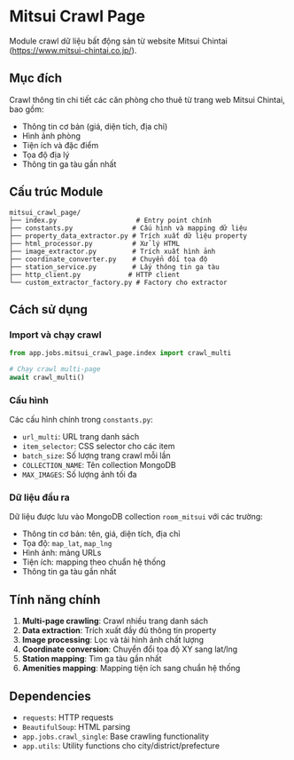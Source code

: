 # Mitsui Crawl Page

Module crawl dữ liệu bất động sản từ website Mitsui Chintai (https://www.mitsui-chintai.co.jp/).

## Mục đích

Crawl thông tin chi tiết các căn phòng cho thuê từ trang web Mitsui Chintai, bao gồm:
- Thông tin cơ bản (giá, diện tích, địa chỉ)
- Hình ảnh phòng
- Tiện ích và đặc điểm
- Tọa độ địa lý
- Thông tin ga tàu gần nhất

## Cấu trúc Module

```
mitsui_crawl_page/
├── index.py                    # Entry point chính
├── constants.py               # Cấu hình và mapping dữ liệu
├── property_data_extractor.py # Trích xuất dữ liệu property
├── html_processor.py          # Xử lý HTML
├── image_extractor.py         # Trích xuất hình ảnh
├── coordinate_converter.py    # Chuyển đổi tọa độ
├── station_service.py         # Lấy thông tin ga tàu
├── http_client.py            # HTTP client
└── custom_extractor_factory.py # Factory cho extractor
```

## Cách sử dụng

### Import và chạy crawl

```python
from app.jobs.mitsui_crawl_page.index import crawl_multi

# Chạy crawl multi-page
await crawl_multi()
```

### Cấu hình

Các cấu hình chính trong `constants.py`:
- `url_multi`: URL trang danh sách
- `item_selector`: CSS selector cho các item
- `batch_size`: Số lượng trang crawl mỗi lần
- `COLLECTION_NAME`: Tên collection MongoDB
- `MAX_IMAGES`: Số lượng ảnh tối đa

### Dữ liệu đầu ra

Dữ liệu được lưu vào MongoDB collection `room_mitsui` với các trường:
- Thông tin cơ bản: tên, giá, diện tích, địa chỉ
- Tọa độ: `map_lat`, `map_lng`
- Hình ảnh: mảng URLs
- Tiện ích: mapping theo chuẩn hệ thống
- Thông tin ga tàu gần nhất

## Tính năng chính

1. **Multi-page crawling**: Crawl nhiều trang danh sách
2. **Data extraction**: Trích xuất đầy đủ thông tin property
3. **Image processing**: Lọc và tải hình ảnh chất lượng
4. **Coordinate conversion**: Chuyển đổi tọa độ XY sang lat/lng
5. **Station mapping**: Tìm ga tàu gần nhất
6. **Amenities mapping**: Mapping tiện ích sang chuẩn hệ thống

## Dependencies

- `requests`: HTTP requests
- `BeautifulSoup`: HTML parsing
- `app.jobs.crawl_single`: Base crawling functionality
- `app.utils`: Utility functions cho city/district/prefecture